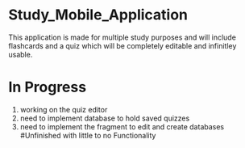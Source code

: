 # Study_Mobile_Application
This application is made for multiple study purposes and will include flashcards and a quiz which will be completely editable and infinitley usable.
# In Progress
1. working on the quiz editor
2. need to implement database to hold saved quizzes
3. need to implement the fragment to edit and create databases
#Unfinished with little to no Functionality
